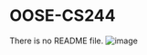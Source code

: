 # OOSE-CS244
There is no README file.
![image](https://user-images.githubusercontent.com/67859541/236507157-a099afad-0c2b-4b2b-956f-dfb7c6868945.png)


